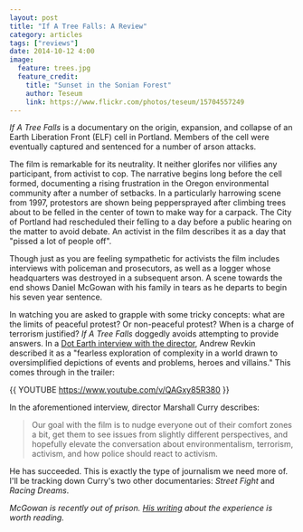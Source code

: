 ```yaml
---
layout: post
title: "If A Tree Falls: A Review"
category: articles
tags: ["reviews"]
date: 2014-10-12 4:00
image:
  feature: trees.jpg
  feature_credit:
    title: "Sunset in the Sonian Forest"
    author: Teseum
    link: https://www.flickr.com/photos/teseum/15704557249
---
```


_If A Tree Falls_ is a documentary on the origin, expansion, and collapse of an Earth Liberation Front (ELF) cell in Portland. Members of the cell were eventually captured and sentenced for a number of arson attacks.

The film is remarkable for its neutrality. It neither glorifes nor vilifies any participant, from activist to cop. The narrative begins long before the cell formed, documenting a rising frustration in the Oregon environmental community after a number of setbacks. In a particularly harrowing scene from 1997, protestors are shown being peppersprayed after climbing trees about to be felled in the center of town to make way for a carpack. The City of Portland had rescheduled their felling to a day before a public hearing on the matter to avoid debate. An activist in the film describes it as a day that "pissed a lot of people off".

Though just as you are feeling sympathetic for activists the film includes interviews with policeman and prosecutors, as well as a logger whose headquarters was destroyed in a subsequent arson. A scene towards the end shows Daniel McGowan with his family in tears as he departs to begin his seven year sentence.

In watching you are asked to grapple with some tricky concepts: what are the limits of peaceful protest? Or non-peaceful protest? When is a charge of terrorism justified? _If A Tree Falls_ doggedly avoids attempting to provide answers. In a [Dot Earth interview with the director][nytimes], Andrew Revkin described it as a "fearless exploration of complexity in a world drawn to oversimplified depictions of events and problems, heroes and villains." This comes through in the trailer:

{{ YOUTUBE https://www.youtube.com/v/QAGxy85R380 }}

In the aforementioned interview, director Marshall Curry describes:

> Our goal with the film is to nudge everyone out of their comfort zones a bit, get them to see issues from slightly different perspectives, and hopefully elevate the conversation about environmentalism, terrorism, activism, and how police should react to activism.

He has succeeded. This is exactly the type of journalism we need more of. I'll be tracking down Curry's two other documentaries: _Street Fight_ and _Racing Dreams_.

[nytimes]: http://dotearth.blogs.nytimes.com/2011/12/13/if-a-tree-falls-can-it-win-an-oscar/

_McGowan is recently out of prison. [His writing][gowan] about the experience is worth reading._

[gowan]: http://www.huffingtonpost.com/daniel-mcgowan/tales-from-inside-the-us_b_212632.html
